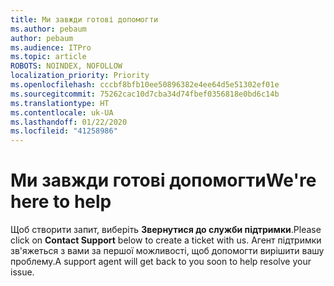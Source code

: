 ```yaml
---
title: Ми завжди готові допомогти
ms.author: pebaum
author: pebaum
ms.audience: ITPro
ms.topic: article
ROBOTS: NOINDEX, NOFOLLOW
localization_priority: Priority
ms.openlocfilehash: cccbf8bfb10ee50896382e4ee64d5e51302ef01e
ms.sourcegitcommit: 75262cac10d7cba34d74fbef0356818e0bd6c14b
ms.translationtype: HT
ms.contentlocale: uk-UA
ms.lasthandoff: 01/22/2020
ms.locfileid: "41258986"
---
```

# <a name="were-here-to-help"></a><span data-ttu-id="3e9ea-102">Ми завжди готові допомогти</span><span class="sxs-lookup"><span data-stu-id="3e9ea-102">We're here to help</span></span>

<span data-ttu-id="3e9ea-103">Щоб створити запит, виберіть **Звернутися до служби підтримки**.</span><span class="sxs-lookup"><span data-stu-id="3e9ea-103">Please click on **Contact Support** below to create a ticket with us.</span></span> <span data-ttu-id="3e9ea-104">Агент підтримки зв'яжеться з вами за першої можливості, щоб допомогти вирішити вашу проблему.</span><span class="sxs-lookup"><span data-stu-id="3e9ea-104">A support agent will get back to you soon to help resolve your issue.</span></span>